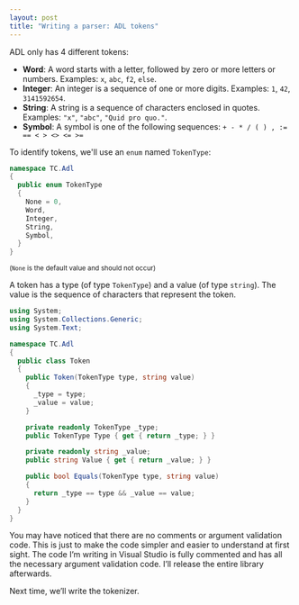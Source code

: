 ```yaml
---
layout: post
title: "Writing a parser: ADL tokens"
---
```


ADL only has 4 different tokens:

- **Word**: A word starts with a letter, followed by zero or more letters or numbers.
  Examples: `x`, `abc`, `f2`, `else`.
- **Integer**: An integer is a sequence of one or more digits.
  Examples: `1`, `42`, `3141592654`.
- **String**: A string is a sequence of characters enclosed in quotes.
  Examples: `"x"`, `"abc"`, `"Quid pro quo."`.
- **Symbol**: A symbol is one of the following sequences:
  `+ - * / ( ) , := == < > <> <= >=`

To identify tokens, we'll use an `enum` named `TokenType`:

```csharp
namespace TC.Adl
{
  public enum TokenType
  {
    None = 0,
    Word,
    Integer,
    String,
    Symbol,
  }
}
```

<small>(`None` is the default value and should not occur)</small>

A token has a type (of type `TokenType`) and a value (of type `string`). The value is the sequence of characters that represent the token.

```csharp
using System;
using System.Collections.Generic;
using System.Text;

namespace TC.Adl
{
  public class Token
  {
    public Token(TokenType type, string value)
    {
      _type = type;
      _value = value;
    }

    private readonly TokenType _type;
    public TokenType Type { get { return _type; } }

    private readonly string _value;
    public string Value { get { return _value; } }

    public bool Equals(TokenType type, string value)
    {
      return _type == type && _value == value;
    }
  }
}
```

You may have noticed that there are no comments or argument validation code. This is just to make the code simpler and easier to understand at first sight. The code I’m writing in Visual Studio is fully commented and has all the necessary argument validation code. I’ll release the entire library afterwards.

Next time, we’ll write the tokenizer.